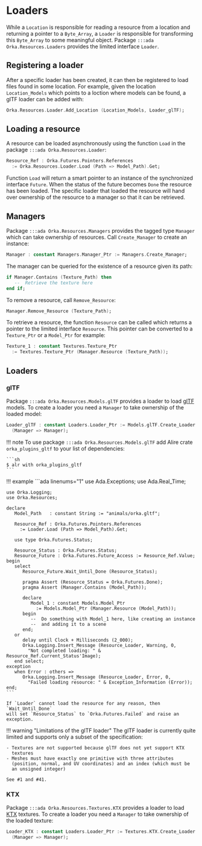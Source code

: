 # Loaders

While a `Location` is responsible for reading a resource from a location
and returning a pointer to a `Byte_Array`, a `Loader` is responsible for
transforming this `Byte_Array` to some meaningful object.
Package `:::ada Orka.Resources.Loaders` provides the limited interface `Loader`.

## Registering a loader

After a specific loader has been created, it can then be registered to load
files found in some location. For example, given the location `Location_Models`
which points to a loction where models can be found, a glTF loader can be
added with:

```ada
Orka.Resources.Loader.Add_Location (Location_Models, Loader_glTF);
```

## Loading a resource

A resource can be loaded asynchronously using the function `Load` in the
package `:::ada Orka.Resources.Loader`:

```ada
Resource_Ref : Orka.Futures.Pointers.References
  := Orka.Resources.Loader.Load (Path => Model_Path).Get;
```

Function `Load` will return a smart pointer to an instance of the synchronized
interface `Future`. When the status of the future becomes `Done` the
resource has been loaded. The specific loader that loaded the resource
will hand over ownership of the resource to a manager so that it
can be retrieved.

## Managers

Package `:::ada Orka.Resources.Managers` provides the tagged type `Manager`
which can take ownership of resources. Call `Create_Manager` to create
an instance:

```ada
Manager : constant Managers.Manager_Ptr := Managers.Create_Manager;
```

The manager can be queried for the existence of a resource given its
path:

```ada
if Manager.Contains (Texture_Path) then
   --  Retrieve the texture here
end if;
```

To remove a resource, call `Remove_Resource`:

```ada
Manager.Remove_Resource (Texture_Path);
```

To retrieve a resource, the function `Resource` can be called which
returns a pointer to the limited interface `Resource`. This pointer
can be converted to a `Texture_Ptr` or a `Model_Ptr` for example:

```ada
Texture_1 : constant Textures.Texture_Ptr
  := Textures.Texture_Ptr (Manager.Resource (Texture_Path));
```

## Loaders

### glTF

Package `:::ada Orka.Resources.Models.glTF` provides a loader to load
[glTF][url-gltf] models. To create a loader you need a `Manager` to
take ownership of the loaded model:

```ada
Loader_glTF : constant Loaders.Loader_Ptr := Models.glTF.Create_Loader
  (Manager => Manager);
```

!!! note
    To use package `:::ada Orka.Resources.Models.glTF` add
    Alire crate `orka_plugins_gltf` to your list of dependencies:

    ```sh
    $ alr with orka_plugins_gltf
    ```

!!! example
    ```ada linenums="1"
    use Ada.Exceptions;
    use Ada.Real_Time;

    use Orka.Logging;
    use Orka.Resources;

    declare
       Model_Path   : constant String := "animals/orka.gltf";

       Resource_Ref : Orka.Futures.Pointers.References
         := Loader.Load (Path => Model_Path).Get;

       use type Orka.Futures.Status;

       Resource_Status : Orka.Futures.Status;
       Resource_Future : Orka.Futures.Future_Access := Resource_Ref.Value;
    begin
       select
          Resource_Future.Wait_Until_Done (Resource_Status);

          pragma Assert (Resource_Status = Orka.Futures.Done);
          pragma Assert (Manager.Contains (Model_Path));

          declare
             Model_1 : constant Models.Model_Ptr
               := Models.Model_Ptr (Manager.Resource (Model_Path));
          begin
             --  Do something with Model_1 here, like creating an instance
             --  and adding it to a scene
          end;
       or
          delay until Clock + Milliseconds (2_000);
          Orka.Logging.Insert_Message (Resource_Loader, Warning, 0,
            "Not completed loading: " & Resource_Ref.Current_Status'Image);
       end select;
    exception
       when Error : others =>
          Orka.Logging.Insert_Message (Resource_Loader, Error, 0,
            "Failed loading resource: " & Exception_Information (Error));
    end;
    ```

    If `Loader` cannot load the resource for any reason, then `Wait_Until_Done`
    will set `Resource_Status` to `Orka.Futures.Failed` and raise an exception.

!!! warning "Limitations of the glTF loader"
    The glTF loader is currently quite limited and supports only a subset
    of the specification:

    - Textures are not supported because glTF does not yet support KTX
      textures
    - Meshes must have exactly one primitive with three attributes
      (position, normal, and UV coordinates) and an index (which must be
      an unsigned integer)

    See #1 and #41.

### KTX

Package `:::ada Orka.Resources.Textures.KTX` provides a loader to load
[KTX][url-ktx] textures. To create a loader you need a `Manager` to take
ownership of the loaded texture:

```ada
Loader_KTX : constant Loaders.Loader_Ptr := Textures.KTX.Create_Loader
  (Manager => Manager);
```

  [url-gltf]: https://github.com/KhronosGroup/glTF/blob/master/specification/2.0/README.md
  [url-ktx]: https://www.khronos.org/opengles/sdk/tools/KTX/file_format_spec/
